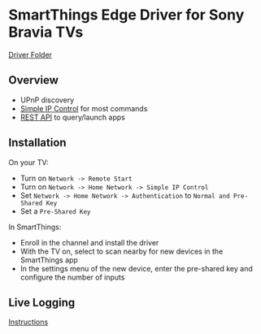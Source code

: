 # SmartThings Edge Driver for Sony Bravia TVs

[Driver Folder](sony-bravia-tv)

## Overview

- UPnP discovery
- [Simple IP Control](https://pro-bravia.sony.net/develop/integrate/ssip/overview/index.html) for most commands
- [REST API](https://pro-bravia.sony.net/develop/integrate/rest-api/spec/index.html) to query/launch apps

## Installation

On your TV:
- Turn on `Network -> Remote Start`
- Turn on `Network -> Home Network -> Simple IP Control`
- Set `Network -> Home Network -> Authentication` to `Normal and Pre-Shared Key`
- Set a `Pre-Shared Key`

In SmartThings:
- Enroll in the channel and install the driver
- With the TV on, select to scan nearby for new devices in the SmartThings app
- In the settings menu of the new device, enter the pre-shared key and configure the number of inputs

## Live Logging
[Instructions](../../LIVELOGGING.md)